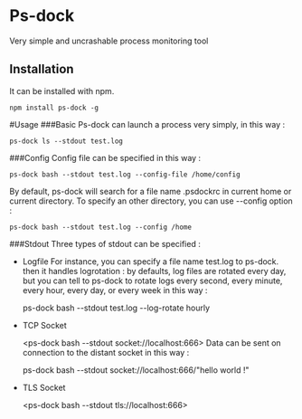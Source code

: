 Ps-dock
=======

Very simple and uncrashable process monitoring tool

Installation
------------
It can be installed with npm.

    npm install ps-dock -g
  
#Usage
###Basic
Ps-dock can launch a process very simply, in this way :

    ps-dock ls --stdout test.log
###Config
Config file can be specified in this way :

    ps-dock bash --stdout test.log --config-file /home/config
By default, ps-dock will search for a file name .psdockrc in current home or current directory. To specify an other directory, you can use --config option :

    ps-dock bash --stdout test.log --config /home
###Stdout
Three types of stdout can be specified :

* Logfile
For instance, you can specify a file name test.log to ps-dock. then it handles logrotation : by defaults, log files are rotated every day, but you can tell to ps-dock to rotate logs every second, every minute, every hour, every day, or every week in this way :
    
    ps-dock bash --stdout test.log --log-rotate hourly

* TCP Socket

    <ps-dock bash --stdout socket://localhost:666>
Data can be sent on connection to the distant socket in this way :

    ps-dock bash --stdout socket://localhost:666/"hello world !"
    
* TLS Socket

    <ps-dock bash --stdout tls://localhost:666>